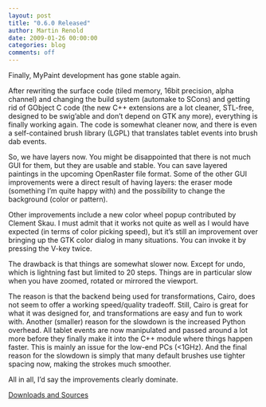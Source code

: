 ```yaml
---
layout: post
title: "0.6.0 Released"
author: Martin Renold
date: 2009-01-26 00:00:00
categories: blog
comments: off
---
```


Finally, MyPaint development has gone stable again.

After rewriting the surface code (tiled memory, 16bit precision, alpha 
channel) and changing the build system (automake to SCons) and getting 
rid of GObject C code (the new C++ extensions are a lot cleaner, 
STL-free, designed to be swig’able and don’t depend on GTK any more), 
everything is finally working again. The code is somewhat cleaner now, 
and there is even a self-contained brush library (LGPL) that translates 
tablet events into brush dab events.

So, we have layers now. You might be disappointed that there is not 
much GUI for them, but they are usable and stable. You can save layered 
paintings in the upcoming OpenRaster file format. Some of the other GUI 
improvements were a direct result of having layers: the eraser mode 
(something I’m quite happy with) and the possibility to change the 
background (color or pattern).

Other improvements include a new color wheel popup contributed by 
Clement Skau. I must admit that it works not quite as well as I would 
have expected (in terms of color picking speed), but it’s still an 
improvement over bringing up the GTK color dialog in many situations. 
You can invoke it by pressing the V-key twice.

The drawback is that things are somewhat slower now. Except for undo, 
which is lightning fast but limited to 20 steps. Things are in 
particular slow when you have zoomed, rotated or mirrored the viewport.

The reason is that the backend being used for transformations, Cairo, 
does not seem to offer a working speed/quality tradeoff. Still, Cairo 
is great for what it was designed for, and transformations are easy and 
fun to work with. Another (smaller) reason for the slowdown is the 
increased Python overhead. All tablet events are now manipulated and 
passed around a lot more before they finally make it into the C++ 
module where things happen faster. This is mainly an issue for the 
low-end PCs (<1GHz). And the final reason for the slowdown is simply 
that many default brushes use tighter spacing now, making the strokes 
much smoother.

All in all, I’d say the improvements clearly dominate.

[Downloads and Sources](https://github.com/mypaint/mypaint/releases/tag/v0.6.0)

